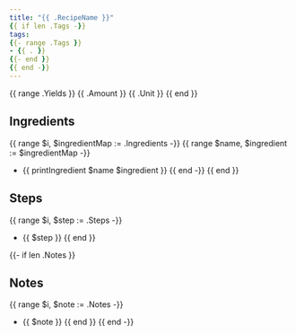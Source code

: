 ```yaml
---
title: "{{ .RecipeName }}"
{{ if len .Tags -}}
tags:
{{- range .Tags }}
- {{ . }}
{{- end }}
{{ end -}}
---
```

{{ range .Yields }}
{{ .Amount }} {{ .Unit }}
{{ end }}
## Ingredients
{{ range $i, $ingredientMap := .Ingredients -}}
{{ range $name, $ingredient := $ingredientMap -}}
* {{ printIngredient $name $ingredient }}
{{ end -}}
{{ end }}
## Steps
{{ range $i, $step := .Steps -}}
* {{ $step }}
{{ end }}

{{- if len .Notes }}
## Notes
{{ range $i, $note := .Notes -}}
* {{ $note }}
{{ end }}
{{ end -}}
